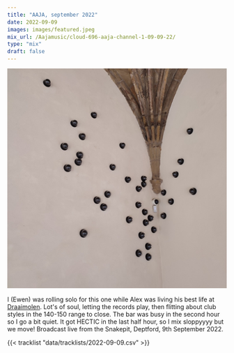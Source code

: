 ```yaml
---
title: "AAJA, september 2022"
date: 2022-09-09
images: images/featured.jpeg
mix_url: /Aajamusic/cloud-696-aaja-channel-1-09-09-22/
type: "mix"
draft: false
---
```


![artwork](images/featured.jpeg)

I (Ewen) was rolling solo for this one while Alex was living his best life at [Draaimolen](https://draaimolen.nu/). Lot's of soul, letting the records play, then flitting about club styles in the 140-150 range to close.
The bar was busy in the second hour so I go a bit quiet. It got HECTIC in the last half hour, so I mix sloppyyyy but we move! Broadcast live from the Snakepit, Deptford, 9th September 2022.

{{< tracklist "data/tracklists/2022-09-09.csv" >}}
